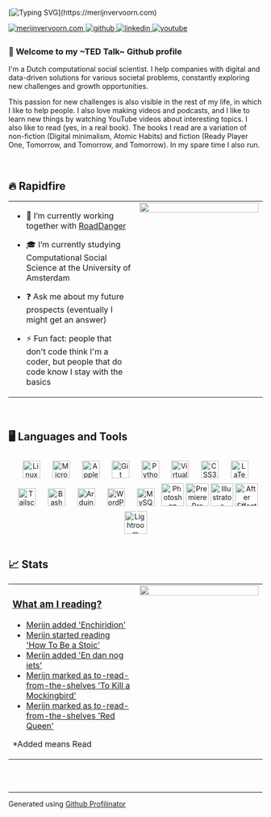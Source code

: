 [![Typing SVG](https://readme-typing-svg.demolab.com?font=Roboto&weight=600&size=30&pause=1000&color=000000&vCenter=true&repeat=false&width=435&height=55&lines=Hi+%F0%9F%91%8B%2C+I'm+Merijn!)](https://merijnvervoorn.com)
  
<a href="https://merijnvervoorn.com" target="_blank">
<img src=https://img.shields.io/badge/personal-%2324292e.svg?&style=for-the-badge&logo=htmx&logoColor=white alt=merijnvervoorn.com style="margin-bottom: 5px;" />
</a>
<a href="https://github.com/merijnvervoorn" target="_blank">
<img src=https://img.shields.io/badge/github-%2324292e.svg?&style=for-the-badge&logo=github&logoColor=white alt=github style="margin-bottom: 5px;" />
</a>
<a href="https://linkedin.com/in/merijnvervoorn" target="_blank">
<img src=https://img.shields.io/badge/linkedin-%231E77B5.svg?&style=for-the-badge&logo=logmein&logoColor=white alt=linkedin style="margin-bottom: 5px;" />
</a>
<a href="https://www.youtube.com/@merijnvervoorn" target="_blank">
<img src=https://img.shields.io/badge/youtube-%23EE4831.svg?&style=for-the-badge&logo=youtube&logoColor=white alt=youtube style="margin-bottom: 5px;" />
</a>  
  



### 📌 Welcome to my ~TED Talk~ Github profile  
I'm a Dutch computational social scientist. I help companies with digital and data-driven solutions for various societal problems, constantly exploring new challenges and growth opportunities.

This passion for new challenges is also visible in the rest of my life, in which I like to help people. I also love making videos and podcasts, and I like to learn new things by watching YouTube videos about interesting topics. I also like to read (yes, in a real book). The books I read are a variation of non-fiction (Digital minimalism, Atomic Habits) and fiction (Ready Player One, Tomorrow, and Tomorrow, and Tomorrow). In my spare time I also run.
  
  

<br/>  


## 🔥 Rapidfire  
<table><tr><td valign="top" width="50%">

- 🔭 I’m currently working together with [RoadDanger](https://github.com/digitaldutch/roaddanger.org)  
  

- 🎓 I’m currently studying Computational Social Science at the University of Amsterdam  
  

- ❓ Ask me about my future prospects (eventually I might get an answer)  
  

- ⚡ Fun fact: people that don't code think I'm a coder, but people that do code know I stay with the basics  


</td><td valign="top" width="50%">

<div align="center">
<img src="https://media.giphy.com/media/emBNbuHZZMrDmxm2qj/giphy.gif" align="center" style="width: 100%" />
</div>  


</td></tr></table>  

<br/>  


## 🖥️ Languages and Tools  
<div align="center">  
<a href="https://www.linux.org/" target="_blank"><img style="margin: 10px" src="https://simpleicons.org/icons/linux.svg" alt="Linux" height="35" /></a>  
<a href="https://www.microsoft.com/" target="_blank"><img style="margin: 10px" src="https://img.icons8.com/?size=100&id=33540&format=png&color=000000" alt="Microsoft/365" height="35" /></a>  
<a href="https://www.apple.com/" target="_blank"><img style="margin: 10px" src="https://simpleicons.org/icons/apple.svg" alt="Apple/MacOS" height="35" /></a> 
<a href="https://github.com/" target="_blank"><img style="margin: 10px" src="https://simpleicons.org/icons/github.svg" alt="Git" height="35" /></a>  
<a href="https://www.python.org/" target="_blank"><img style="margin: 10px" src="https://simpleicons.org/icons/python.svg" alt="Python" height="35" /></a> 
<a href="https://www.virtualbox.org/" target="_blank"><img style="margin: 10px" src="https://simpleicons.org/icons/virtualbox.svg" alt="VirtualBox" height="35" /></a> 
<a href="https://www.w3schools.com/css/" target="_blank"><img style="margin: 10px" src="https://simpleicons.org/icons/css.svg" alt="CSS3" height="35" /></a>  
<a href="https://www.latex-project.org/" target="_blank"><img style="margin: 10px" src="https://simpleicons.org/icons/latex.svg" alt="LaTeX" height="35" /></a>
<a href="https://tailscale.com/" target="_blank"><img style="margin: 10px" src="https://simpleicons.org/icons/tailscale.svg" alt="Tailscale" height="35" /></a> 
<a href="https://www.gnu.org/software/bash/" target="_blank"><img style="margin: 10px" src="https://simpleicons.org/icons/gnubash.svg" alt="Bash" height="35" /></a>  
<a href="https://www.arduino.cc/" target="_blank"><img style="margin: 10px" src="https://simpleicons.org/icons/arduino.svg" alt="Arduino" height="35" /></a>  
<a href="https://wordpress.com/" target="_blank"><img style="margin: 10px" src="https://simpleicons.org/icons/wordpress.svg" alt="WordPress" height="35" /></a>  
<a href="https://www.mysql.com/" target="_blank"><img style="margin: 10px" src="https://simpleicons.org/icons/mysql.svg" alt="MySQL" height="35" /></a>  
<a href="https://www.adobe.com/in/products/photoshop.html" target="_blank"><img style="margin: 0px" src="https://img.icons8.com/?size=100&id=86609&format=png&color=000000" alt="Photoshop" height="45" /></a>  
<a href="https://www.adobe.com/in/products/premiere.html" target="_blank"><img style="margin: 0px" src="https://img.icons8.com/?size=100&id=2G6COzQd7R2G&format=png&color=000000" alt="Premiere Pro" height="45" /></a>  
<a href="https://www.adobe.com/in/products/illustrator.html" target="_blank"><img style="margin: 0px" src="https://img.icons8.com/?size=100&id=10892&format=png&color=000000" alt="Illustrator" height="45" /></a>  
<a href="https://www.adobe.com/in/products/aftereffects.html" target="_blank"><img style="margin: 0px" src="https://img.icons8.com/?size=100&id=7Yo99dpWqrdn&format=png&color=000000" alt="After Effects" height="45" /></a>  
<a href="https://www.adobe.com/products/photoshop-lightroom.html" target="_blank"><img style="margin: 0px" src="https://img.icons8.com/?size=100&id=16396&format=png&color=000000" alt="Lightroom" height="45" /></a>  
</div>  

<br/>  


## 📈 Stats  
<table><tr><td valign="top" width="50%">
  
### [What am I reading?](https://www.goodreads.com/merijnvervoorn)
  
<!-- BLOG-POST-LIST:START -->
- [Merijn added &#39;Enchiridion&#39;](https://www.goodreads.com/review/show/7143128376)
- [Merijn started reading &#39;How To Be a Stoic&#39;](https://www.goodreads.com/review/show/5815165026)
- [Merijn added &#39;En dan nog iets&#39;](https://www.goodreads.com/review/show/7095435443)
- [Merijn marked as to-read-from-the-shelves &#39;To Kill a Mockingbird&#39;](https://www.goodreads.com/review/show/5480526040)
- [Merijn marked as to-read-from-the-shelves &#39;Red Queen&#39;](https://www.goodreads.com/review/show/7096891441)
<!-- BLOG-POST-LIST:END -->

*Added means Read

</td><td valign="top" width="50%">

<img src="https://github-readme-stats.vercel.app/api/top-langs/?username=merijnvervoorn&hide_border=true&layout=compact" align="left" style="width: 100%" />

</td></tr></table>  

<br/>  

  

<br/>  

---
Generated using <a href="https://profilinator.rishav.dev/" target="_blank">Github Profilinator</a>
